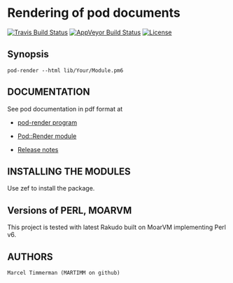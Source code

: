 # Rendering of pod documents

[![Travis Build Status](https://travis-ci.org/MARTIMM/pod-render.svg?branch=master)](https://travis-ci.org/MARTIMM/pod-render)
[![AppVeyor Build Status](https://ci.appveyor.com/api/projects/status/github/MARTIMM/pod-render?branch=master&passingText=Windows%20-%20OK&failingText=Windows%20-%20FAIL&pendingText=Windows%20-%20pending&svg=true)](https://ci.appveyor.com/project/MARTIMM/pod-render/branch/master)
[![License](http://martimm.github.io/label/License-label.svg)](http://www.perlfoundation.org/artistic_license_2_0)

## Synopsis

```
pod-render --html lib/Your/Module.pm6
```

## DOCUMENTATION

See pod documentation in pdf format at

* [pod-render program](https://github.com/MARTIMM/pod-render/blob/master/doc/pod-render.pdf)
* [Pod::Render module](https://github.com/MARTIMM/pod-render/blob/master/doc/Render.pdf)

* [Release notes](https://github.com/MARTIMM/pod-render/blob/master/doc/CHANGES.md)

## INSTALLING THE MODULES

Use zef to install the package.

## Versions of PERL, MOARVM

This project is tested with latest Rakudo built on MoarVM implementing Perl v6.

## AUTHORS

```
Marcel Timmerman (MARTIMM on github)
```
